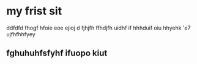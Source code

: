 # my frist sit
ddfdfd fhogf hfoie eoe ejioj d
fjhjfh 
ffhdjfh 
uidhf  if hhhduif  oiu hhyehk 'e7   ujfhfhhfyey

## fghuhuhfsfyhf ifuopo kiut  
